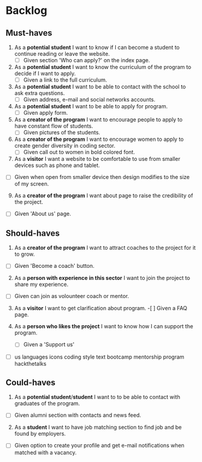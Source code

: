 # Backlog

## Must-haves

1. As a **potential student** I want to know if I can become a student to continue reading or leave the website.
   - [ ] Given section 'Who can apply?' on the index page.
2. As a **potential student** I want to know the curriculum of the program to decide if I want to apply.
   - [ ] Given a link to the full curriculum.
3. As a **potential student** I want to be able to contact with the school to ask extra questions.
   - [ ] Given address, e-mail and social networks accounts.
4. As a **potential student** I want to be able to apply for program.
   - [ ] Given apply form.
5. As a **creator of the program** I want to encourage people to apply to have constant flow of students.
   - [ ] Given pictures of the students.
6. As a **creator of the program** I want to encourage women to apply to create gender diversity in coding sector.
   - [ ] Given call out to women in bold colored font.
7. As a **visitor** I want a website to be comfortable to use from smaller devices such as phone and tablet.

- [ ] Given when open from smaller device then design modifies to the size of my screen.

9. As a **creator of the program** I want about page to raise the credibility of the project.

- [ ] Given 'About us' page.

## Should-haves

1. As a **creator of the program** I want to attract coaches to the project for it to grow.

- [ ] Given 'Become a coach' button.

2. As a **person with experience in this sector** I want to join the project to share my experience.

- [ ] Given can join as volounteer coach or mentor.

3. As a **visitor** I want to get clarification about program. -[ ] Given a FAQ page.

4. As a **person who likes the project** I want to know how I can support the program.
   - [ ] Given a 'Support us'

- [ ] us languages icons
      coding style text
      bootcamp
      mentorship program
      hackthetalks

## Could-haves

1. As a **potential student**/**student** I want to to be able to contact with graduates of the program.

- [ ] Given alumni section with contacts and news feed.

2. As a **student** I want to have job matching section to find job and be found by employers.

- [ ] Given option to create your profile and get e-mail notifications when matched with a vacancy.
